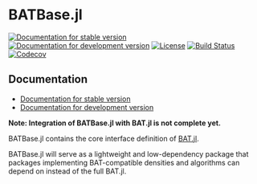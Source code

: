 # BATBase.jl

[![Documentation for stable version](https://img.shields.io/badge/docs-stable-blue.svg)](https://bat.github.io/BATBase.jl/stable)
[![Documentation for development version](https://img.shields.io/badge/docs-dev-blue.svg)](https://bat.github.io/BATBase.jl/dev)
[![License](http://img.shields.io/badge/license-MIT-brightgreen.svg?style=flat)](LICENSE.md)
[![Build Status](https://github.com/bat/BATBase.jl/workflows/CI/badge.svg?branch=main)](https://github.com/bat/BATBase.jl/actions?query=workflow%3ACI)
[![Codecov](https://codecov.io/gh/bat/BATBase.jl/branch/main/graph/badge.svg)](https://codecov.io/gh/bat/BATBase.jl)


## Documentation

* [Documentation for stable version](https://bat.github.io/BATBase.jl/stable)
* [Documentation for development version](https://bat.github.io/BATBase.jl/dev)

**Note: Integration of BATBase.jl with BAT.jl is not complete yet.**

BATBase.jl contains the core interface definition of [BAT.jl](https://github.com/bat/BAT.jl).

BATBase.jl will serve as a lightweight and low-dependency package that packages
implementing BAT-compatible densities and algorithms can depend on instead
of the full BAT.jl.
